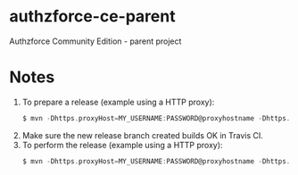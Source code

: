 # authzforce-ce-parent
Authzforce Community Edition - parent project

# Notes
1. To prepare a release (example using a HTTP proxy):
    ```c
    $ mvn -Dhttps.proxyHost=MY_USERNAME:PASSWORD@proxyhostname -Dhttps.proxyPort=3128 jgitflow:release-start
    ```
2. Make sure the new release branch created builds OK in Travis CI.
3. To perform the release (example using a HTTP proxy):
    ```c
    $ mvn -Dhttps.proxyHost=MY_USERNAME:PASSWORD@proxyhostname -Dhttps.proxyPort=3128 jgitflow:release-finish
    ```
